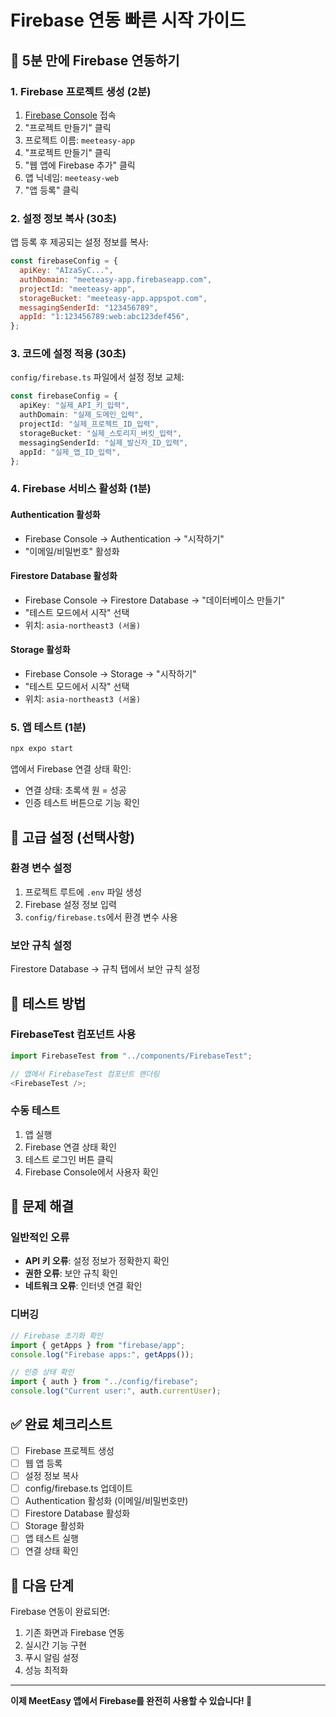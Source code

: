 # Firebase 연동 빠른 시작 가이드

## 🚀 5분 만에 Firebase 연동하기

### 1. Firebase 프로젝트 생성 (2분)

1. [Firebase Console](https://console.firebase.google.com/) 접속
2. "프로젝트 만들기" 클릭
3. 프로젝트 이름: `meeteasy-app`
4. "프로젝트 만들기" 클릭
5. "웹 앱에 Firebase 추가" 클릭
6. 앱 닉네임: `meeteasy-web`
7. "앱 등록" 클릭

### 2. 설정 정보 복사 (30초)

앱 등록 후 제공되는 설정 정보를 복사:

```javascript
const firebaseConfig = {
  apiKey: "AIzaSyC...",
  authDomain: "meeteasy-app.firebaseapp.com",
  projectId: "meeteasy-app",
  storageBucket: "meeteasy-app.appspot.com",
  messagingSenderId: "123456789",
  appId: "1:123456789:web:abc123def456",
};
```

### 3. 코드에 설정 적용 (30초)

`config/firebase.ts` 파일에서 설정 정보 교체:

```typescript
const firebaseConfig = {
  apiKey: "실제_API_키_입력",
  authDomain: "실제_도메인_입력",
  projectId: "실제_프로젝트_ID_입력",
  storageBucket: "실제_스토리지_버킷_입력",
  messagingSenderId: "실제_발신자_ID_입력",
  appId: "실제_앱_ID_입력",
};
```

### 4. Firebase 서비스 활성화 (1분)

#### Authentication 활성화

- Firebase Console → Authentication → "시작하기"
- "이메일/비밀번호" 활성화

#### Firestore Database 활성화

- Firebase Console → Firestore Database → "데이터베이스 만들기"
- "테스트 모드에서 시작" 선택
- 위치: `asia-northeast3 (서울)`

#### Storage 활성화

- Firebase Console → Storage → "시작하기"
- "테스트 모드에서 시작" 선택
- 위치: `asia-northeast3 (서울)`

### 5. 앱 테스트 (1분)

```bash
npx expo start
```

앱에서 Firebase 연결 상태 확인:

- 연결 상태: 초록색 원 = 성공
- 인증 테스트 버튼으로 기능 확인

## 🔧 고급 설정 (선택사항)

### 환경 변수 설정

1. 프로젝트 루트에 `.env` 파일 생성
2. Firebase 설정 정보 입력
3. `config/firebase.ts`에서 환경 변수 사용

### 보안 규칙 설정

Firestore Database → 규칙 탭에서 보안 규칙 설정

## 📱 테스트 방법

### FirebaseTest 컴포넌트 사용

```typescript
import FirebaseTest from "../components/FirebaseTest";

// 앱에서 FirebaseTest 컴포넌트 렌더링
<FirebaseTest />;
```

### 수동 테스트

1. 앱 실행
2. Firebase 연결 상태 확인
3. 테스트 로그인 버튼 클릭
4. Firebase Console에서 사용자 확인

## 🚨 문제 해결

### 일반적인 오류

- **API 키 오류**: 설정 정보가 정확한지 확인
- **권한 오류**: 보안 규칙 확인
- **네트워크 오류**: 인터넷 연결 확인

### 디버깅

```typescript
// Firebase 초기화 확인
import { getApps } from "firebase/app";
console.log("Firebase apps:", getApps());

// 인증 상태 확인
import { auth } from "../config/firebase";
console.log("Current user:", auth.currentUser);
```

## ✅ 완료 체크리스트

- [ ] Firebase 프로젝트 생성
- [ ] 웹 앱 등록
- [ ] 설정 정보 복사
- [ ] config/firebase.ts 업데이트
- [ ] Authentication 활성화 (이메일/비밀번호만)
- [ ] Firestore Database 활성화
- [ ] Storage 활성화
- [ ] 앱 테스트 실행
- [ ] 연결 상태 확인

## 🎯 다음 단계

Firebase 연동이 완료되면:

1. 기존 화면과 Firebase 연동
2. 실시간 기능 구현
3. 푸시 알림 설정
4. 성능 최적화

---

**이제 MeetEasy 앱에서 Firebase를 완전히 사용할 수 있습니다! 🎉**
